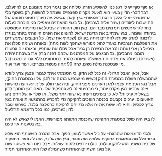 אז סוף סוף יש לי רגע פנוי להשקיע חזרה, סליחה אם נגמר הכח מוזמנים גם להתעלם.
דבר דבר-
הדיון בעיני הוא לא על מקרים ספצפיים ושנתחיל להשוות, רק בשלוף בלי שחיפשתי יש לי כלכך הרבה דוגמאות-
בגץ קעדן שביטל את הערך הציוני הפשוט של התיישבות ליהודים (שמר עליה לערבים).
כל בגצי המאחזים שאפילו בלי הוכחת בעלות בחר לגרש אנשים תמימים מבתיהם.
בגץ חוק ההסדרה שביטל את מדיניות הממשלה ביהודה ושומרון.
בגץ שמחייב את מדינת ישראל להעניק את הפרס היוקרתי ביותר בניגדו לרצונה לאדם שקורא להחרים אותה בעולם (שכחתי את שמו).
כל הבגצים שמכשירים את המפלגות הערביות בניגוד לחוק מפורש (שהפך לאות מתה) ובאותה נשימה פסלו את מיכאל בן ארי (אתה וזכר את הכשרת בן גביר אבל פסלו את שותפיו, ובאותו יום הכשירו תומכי מחבלים).
כל הבגצים על המסתננים שבהם דפנה ברק ארז בשבתה יחידה (אשכרה) ביטלה את מדיניות הממשלה וציוותה להכיר במסתננים ללא הכרה כמעט (כל מי שבסכנת מילת נשים, שזה 90 אחוז מנשות מצרים). ועוד ועוד ועוד.


אבל, וכאן האבל הגדול- זה כלל לא הדיון.
כי הסכמתי איתך לגמרי שבגץ צריך לוודא שהממשלה פועלת במסגרת החוק (כשיש מי שנפגע ממנה אז להגן עליו במסגרת החוק), אבל בגץ הפך את עצמו למגן הערכים מפני החוק, ובזה אני חולק עליך.
לא רוצה להשוות איזה ערכים בגץ מקדם יותר, כי מבחינתי זה לא התפקיד שלו.
האם בגץ הוסמך לדון בשאלות ערכיות?
לא.
כי בערכים דעתו לא שווה יותר משלי, או שלך או של דריס נהג האוטובוס.
ערכים נקבעים בכנסת
הופכים לחקיקה כדי להכריע בהתנגשויות
ואותה בגץ צריך לפסוק.
והוא לא עושה את זה
אלא מתייחס לחקיקה כהמלצה בלבד, כשהוא עובר לדון בערכים, כמו בכל הדוגמאות דלעיל.

לו בגץ היה פועל במסגרת החקיקה שהכנסת התוותה מפורשות, האמן לי שאיש לא היה בא בטענות אף פעם.

ולגבי הדוגמאות שהבאת- על כול אפשר לטעון הפוך. אבל המכנה המשותף הוא שלא ברור כלל מה המסגרת החוקית שלפיה הוא עובד, בגץ הוא גו'קר, הוא לא צפוי.
התפקיד של בית משפט הוא לתקן עוולות, וכולנו יודעים לזהות עוולות.
אבל כיום הוא פשוט רשות על מעל השתיים האחרות כשהמילה שלו היא האחרונה תמיד.




